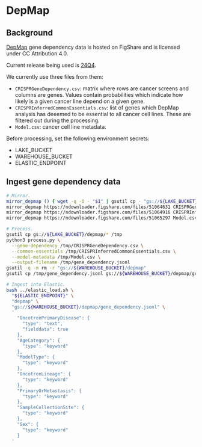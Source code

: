 # DepMap

## Background

[DepMap](https://depmap.org/portal/data_page/?tab=overview) gene dependency data is hosted on FigShare and is licensed under CC Attribution 4.0.

Current release being used is [24Q4](https://plus.figshare.com/articles/dataset/DepMap_24Q4_Public/27993248).

We currently use three files from them:
* `CRISPRGeneDependency.csv`: matrix where rows are cancer screens and columns are genes. Values contain probabilities which indicate how likely is a given cancer line depend on a given gene.
* `CRISPRInferredCommonEssentials.csv`: list of genes which DepMap analysis has deeemed to be essential to all cancer cell lines. These are filtered out during the processing.
* `Model.csv`: cancer cell line metadata.

Before processing, set the following environment secrets:
* LAKE_BUCKET
* WAREHOUSE_BUCKET
* ELASTIC_ENDPOINT

## Ingest gene dependency data

```bash
# Mirror.
mirror_depmap () { wget -q -O - "$1" | gsutil cp - "gs://${LAKE_BUCKET}/depmap/$2"; }
mirror_depmap https://ndownloader.figshare.com/files/51064631 CRISPRGeneDependency.csv
mirror_depmap https://ndownloader.figshare.com/files/51064916 CRISPRInferredCommonEssentials.csv
mirror_depmap https://ndownloader.figshare.com/files/51065297 Model.csv

# Process.
gsutil cp gs://${LAKE_BUCKET}/depmap/* /tmp
python3 process.py \
  --gene-dependency /tmp/CRISPRGeneDependency.csv \
  --common-essentials /tmp/CRISPRInferredCommonEssentials.csv \
  --model-metadata /tmp/Model.csv \
  --output-filename /tmp/gene_dependency.jsonl
gsutil -q -m rm -r "gs://${WAREHOUSE_BUCKET}/depmap"
gsutil cp /tmp/gene_dependency.jsonl gs://${WAREHOUSE_BUCKET}/depmap/gene_dependency.jsonl

# Ingest into Elastic.
bash ../elastic_load.sh \
  "${ELASTIC_ENDPOINT}" \
  "depmap" \
  "gs://${WAREHOUSE_BUCKET}/depmap/gene_dependency.jsonl" \
  '
    "OncotreePrimaryDisease": {
      "type": "text",
      "fielddata": true
    },
    "AgeCategory": {
      "type": "keyword"
    },
    "ModelType": {
      "type": "keyword"
    },
    "OncotreeLineage": {
      "type": "keyword"
    },
    "PrimaryOrMetastasis": {
      "type": "keyword"
    },
    "SampleCollectionSite": {
      "type": "keyword"
    },
    "Sex": {
      "type": "keyword"
    }
  '
```

